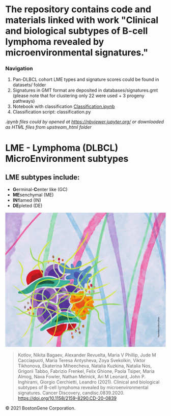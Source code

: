 # The repository contains code and materials linked with work "Clinical and biological subtypes of B-cell lymphoma revealed by microenvironmental signatures."

### Navigation


1. Pan-DLBCL cohort LME types and signature scores could be found in datasets/ folder
1. Signatures in GMT format are deposited in databases/signatures.gmt (please note that for clustering only 22 were used + 3 progeny pathways)
1. Notebook with classification <a href="https://nbviewer.jupyter.org/github/BostonGene/LME/blob/master/classification.ipynb">Classification.ipynb</a>
1. Classification script: classification.py

_.ipynb files could by opened at https://nbviewer.jupyter.org/ or downloaded as HTML files from upstream_html folder_

# LME - Lymphoma (DLBCL) MicroEnvironment subtypes

## LME subtypes include:

* **G**erminal-**C**enter like (GC)
* **ME**senchymal (ME)
* **IN**flamed (IN)
* **DE**pleted (DE)

![Graphical abstract](img/back.png?raw=true "Molecular Functional Portrait")

> Kotlov, Nikita
  Bagaev, Alexander
  Revuelta, Maria V
  Phillip, Jude M
  Cacciapuoti, Maria Teresa
  Antysheva, Zoya
  Svekolkin, Viktor
  Tikhonova, Ekaterina
  Miheecheva, Natalia
  Kuzkina, Natalia
  Nos, Grigorii
  Tabbo, Fabrizio
  Frenkel, Felix
  Ghione, Paola
  Tsiper, Maria
  Almog, Nava
  Fowler, Nathan
  Melnick, Ari M
  Leonard, John P.
  Inghirami, Giorgio
  Cerchietti, Leandro (2021). 
Clinical and biological subtypes of B-cell lymphoma revealed by microenvironmental signatures. Cancer Discovery, candisc.0839.2020. https://doi.org/10.1158/2159-8290.CD-20-0839

© 2021 BostonGene Corporation.